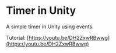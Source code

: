 # Timer in Unity

A simple timer in Unity using events.

Tutorial: [https://youtu.be/DH2ZxwRBwwg](https://youtu.be/DH2ZxwRBwwg)
